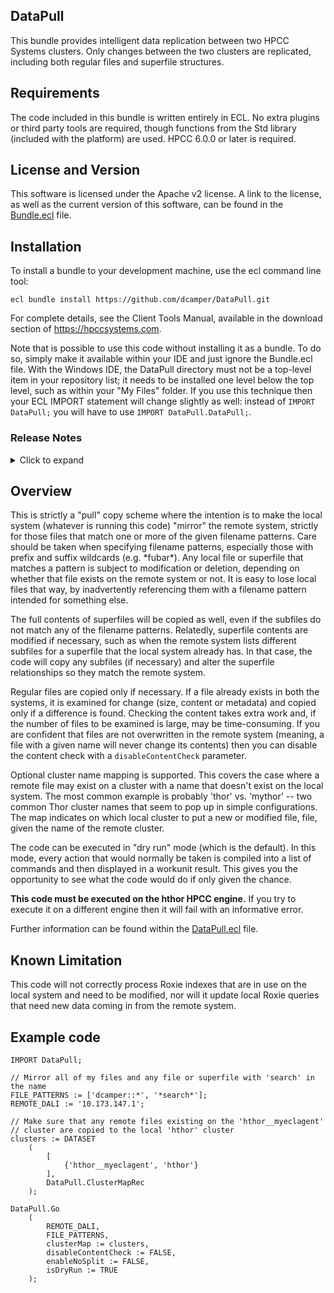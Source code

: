 ## DataPull

This bundle provides intelligent data replication between two HPCC Systems
clusters.  Only changes between the two clusters are replicated, including both
regular files and superfile structures.

## Requirements

The code included in this bundle is written entirely in ECL.  No extra plugins
or third party tools are required, though functions from the Std library
(included with the platform) are used.  HPCC 6.0.0 or later is required.

## License and Version
This software is licensed under the Apache v2 license.  A link to the license,
as well as the current version of this software, can be found in the
[Bundle.ecl](Bundle.ecl)
file.

## Installation

To install a bundle to your development machine, use the ecl command line tool:

	ecl bundle install https://github.com/dcamper/DataPull.git

For complete details, see the Client Tools Manual, available in the download
section of https://hpccsystems.com.

Note that is possible to use this code without installing it as a bundle.  To do
so, simply make it available within your IDE and just ignore the Bundle.ecl
file. With the Windows IDE, the DataPull directory must not be a top-level item
in your repository list; it needs to be installed one level below the top level,
such as within your "My Files" folder.  If you use this technique then your ECL
IMPORT statement will change slightly as well:  instead of
`IMPORT DataPull;` you will have to use `IMPORT DataPull.DataPull;`.

<a name="release_notes"></a>
### Release Notes
<details>
<summary>Click to expand</summary>

|Version|Notes|
|:----:|:-----|
|1.0.0|Initial public release|
|1.0.1|Change SEQUENTIAL calls to ORDERED for performance (avoids subgraph duplication)|
|1.1.0|Add disableContentCheck option|
|1.2.0|Add enableNoSplit option|
</details>

## Overview

This is strictly a "pull" copy scheme where the intention is to make the
local system (whatever is running this code) "mirror" the remote system,
strictly for those files that match one or more of the given filename
patterns.  Care should be taken when specifying filename patterns, especially
those with prefix and suffix wildcards (e.g. \*fubar\*).  Any local file or
superfile that matches a pattern is subject to modification or deletion,
depending on whether that file exists on the remote system or not.  It is
easy to lose local files that way, by inadvertently referencing them with
a filename pattern intended for something else.

The full contents of superfiles will be copied as well, even if the subfiles
do not match any of the filename patterns.  Relatedly, superfile contents
are modified if necessary, such as when the remote system lists different
subfiles for a superfile that the local system already has.  In that case,
the code will copy any subfiles (if necessary) and alter the superfile
relationships so they match the remote system.

Regular files are copied only if necessary.  If a file already exists in both
the systems, it is examined for change (size, content or metadata) and
copied only if a difference is found.  Checking the content takes extra work
and, if the number of files to be examined is large, may be time-consuming.
If you are confident that files are not overwritten in the remote system
(meaning, a file with a given name will never change its contents) then you
can disable the content check with a `disableContentCheck` parameter.

Optional cluster name mapping is supported.  This covers the case where a
remote file may exist on a cluster with a name that doesn't exist on the
local system.  The most common example is probably 'thor' vs. 'mythor' --
two common Thor cluster names that seem to pop up in simple configurations.
The map indicates on which local cluster to put a new or modified file,
file, given the name of the remote cluster.

The code can be executed in "dry run" mode (which is the default).  In this
mode, every action that would normally be taken is compiled into a list of
commands and then displayed in a workunit result.  This gives you the
opportunity to see what the code would do if only given the chance.

**This code must be executed on the hthor HPCC engine.**  If you try to execute
it on a different engine then it will fail with an informative error.

Further information can be found within the [DataPull.ecl](DataPull.ecl) file.

## Known Limitation

This code will not correctly process Roxie indexes that are in use on the local
system and need to be modified, nor will it update local Roxie queries that need
new data coming in from the remote system.

## Example code

```
IMPORT DataPull;

// Mirror all of my files and any file or superfile with 'search' in the name
FILE_PATTERNS := ['dcamper::*', '*search*'];
REMOTE_DALI := '10.173.147.1';

// Make sure that any remote files existing on the 'hthor__myeclagent'
// cluster are copied to the local 'hthor' cluster
clusters := DATASET
	(
		[
			{'hthor__myeclagent', 'hthor'}
		],
		DataPull.ClusterMapRec
	);

DataPull.Go
	(
		REMOTE_DALI,
		FILE_PATTERNS,
		clusterMap := clusters,
		disableContentCheck := FALSE,
		enableNoSplit := FALSE,
		isDryRun := TRUE
	);
```
